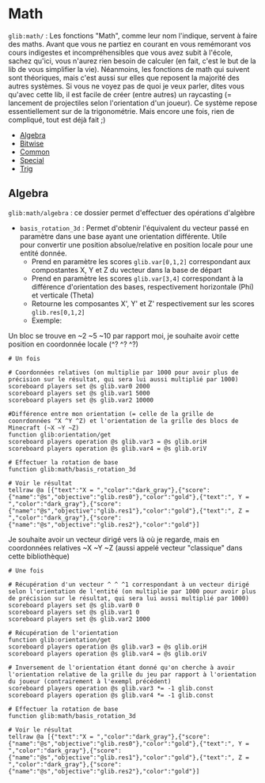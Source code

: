 # **Math**

`glib:math/` : Les fonctions "Math", comme leur nom l'indique, servent à faire des maths. Avant que vous ne partiez en courant en vous remémorant vos cours indigestes et incompréhensibles que vous avez subit à l'école, sachez qu'ici, vous n'aurez rien besoin de calculer (en fait, c'est le but de la lib de vous simplifier la vie). Néanmoins, les fonctions de math qui suivent sont théoriques, mais c'est aussi sur elles que reposent la majorité des autres systèmes. Si vous ne voyez pas de quoi je veux parler, dites vous qu'avec cette lib, il est facile de créer (entre autres) un raycasting (= lancement de projectiles selon l'orientation d'un joueur). Ce système repose essentiellement sur de la trigonométrie. Mais encore une fois, rien de compliqué, tout est déjà fait ;)

* [Algebra](Algebra.md)
* [Bitwise](Bitwise.md)
* [Common](Common.md)
* [Special](Special.md)
* [Trig](Trig.md)

## **Algebra**

`glib:math/algebra` : ce dossier permet d'effectuer des opérations d'algèbre

* `basis_rotation_3d` : Permet d'obtenir l'équivalent du vecteur passé en paramètre dans une base ayant une orientation différente. Utile pour convertir une position absolue/relative en position locale pour une entité donnée.
  * Prend en paramètre les scores `glib.var[0,1,2]` correspondant aux compostantes X, Y et Z du vecteur dans la base de départ
  * Prend en paramètre les scores `glib.var[3,4]` correspondant à la différence d'orientation des bases, respectivement horizontale (Phi) et verticale (Theta) 
  * Retourne les composantes X', Y' et Z' respectivement sur les scores `glib.res[0,1,2]`
  * Exemple:

Un bloc se trouve en \~2 \~5 \~10 par rapport moi, je souhaite avoir cette position en coordonnée locale (^? ^? ^?)

```
# Un fois

# Coordonnées relatives (on multiplie par 1000 pour avoir plus de précision sur le résultat, qui sera lui aussi multiplié par 1000)
scoreboard players set @s glib.var0 2000
scoreboard players set @s glib.var1 5000
scoreboard players set @s glib.var2 10000

#Différence entre mon orientation (= celle de la grille de coonrdonnées ^X ^Y ^Z) et l'orientation de la grille des blocs de Minecraft (~X ~Y ~Z)
function glib:orientation/get
scoreboard players operation @s glib.var3 = @s glib.oriH
scoreboard players operation @s glib.var4 = @s glib.oriV

# Effectuer la rotation de base
function glib:math/basis_rotation_3d

# Voir le résultat
tellraw @a [{"text":"X = ","color":"dark_gray"},{"score":{"name":"@s","objective":"glib.res0"},"color":"gold"},{"text":", Y = ","color":"dark_gray"},{"score":{"name":"@s","objective":"glib.res1"},"color":"gold"},{"text":", Z = ","color":"dark_gray"},{"score":{"name":"@s","objective":"glib.res2"},"color":"gold"}]
```

Je souhaite avoir un vecteur dirigé vers là où je regarde, mais en coordonnées relatives \~X \~Y \~Z (aussi appelé vecteur "classique" dans cette bibliothèque)

```
# Une fois

# Récupération d'un vecteur ^ ^ ^1 correspondant à un vecteur dirigé selon l'orientation de l'entité (on multiplie par 1000 pour avoir plus de précision sur le résultat, qui sera lui aussi multiplié par 1000)
scoreboard players set @s glib.var0 0
scoreboard players set @s glib.var1 0
scoreboard players set @s glib.var2 1000

# Récupération de l'orientation
function glib:orientation/get
scoreboard players operation @s glib.var3 = @s glib.oriH
scoreboard players operation @s glib.var4 = @s glib.oriV

# Inversement de l'orientation étant donné qu'on cherche à avoir l'orientation relative de la grille du jeu par rapport à l'orientation du joueur (contrairement à l'exempl précédent)
scoreboard players operation @s glib.var3 *= -1 glib.const
scoreboard players operation @s glib.var4 *= -1 glib.const

# Effectuer la rotation de base
function glib:math/basis_rotation_3d

# Voir le résultat
tellraw @a [{"text":"X = ","color":"dark_gray"},{"score":{"name":"@s","objective":"glib.res0"},"color":"gold"},{"text":", Y = ","color":"dark_gray"},{"score":{"name":"@s","objective":"glib.res1"},"color":"gold"},{"text":", Z = ","color":"dark_gray"},{"score":{"name":"@s","objective":"glib.res2"},"color":"gold"}]
```